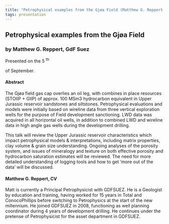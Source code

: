 ```yaml
---
title: "Petrophysical examples from the Gjøa Field (Matthew G. Reppert, GDF)"
tags: presentation
---
```



		
<h2>
Petrophysical examples from the Gjøa Field
</h2>

 



		
<h3>
by Matthew G. Reppert, GdF Suez
</h3>

 



 
<p>
Presented on the 5
<sup>
th
</sup>

 of September.
</p>

	

 
<h4>
Abstract
</h4>



		

		
<p>
The Gjøa field gas cap overlies an oil leg, with combines in place resources (STOIIP + GIIP) of approx. 100 MSm3 hydrocarbon equivalent in Upper Jurassic reservoir sandstones and siltstones.  Petrophysical evaluations and models were initially based on wireline data from three vertical exploration wells for the purpose of Field development sanctioning.  LWD data was acquired in all horizontal oil wells, in addition to combined LWD and wireline data in high angle gas wells during the development drilling.
</p>

<p>
  

This talk will review the Upper Jurassic reservoir characteristics which impact petrophysical models & interpretations, including matrix properties, clay volume & grain size understanding.  Ongoing analyses of the porosity system, and issues of mineralogy and texture on both effective porosity and hydrocarbon saturation estimates will be reviewed.  The need for more detailed understanding of logging tools and how to get ‘more out of the data’ will be discussed.

</p>





		
<h4>
Matthew G. Reppert, CV
</h4>





		
<p>
Matt is currently a Principal Petrophysicist with GDFSUEZ.  He is a Geologist by education and training, having worked for 15 years in Total and ConocoPhillips before switching to Petrophysics at the start of the new millennium.    He joined GDFSUEZ in 2008, functioning as well planning coordinator during 4 years of development drilling.  He continues under the pretense of Petrophysicist for the asset department in GDFSUEZ.
</p>



		

